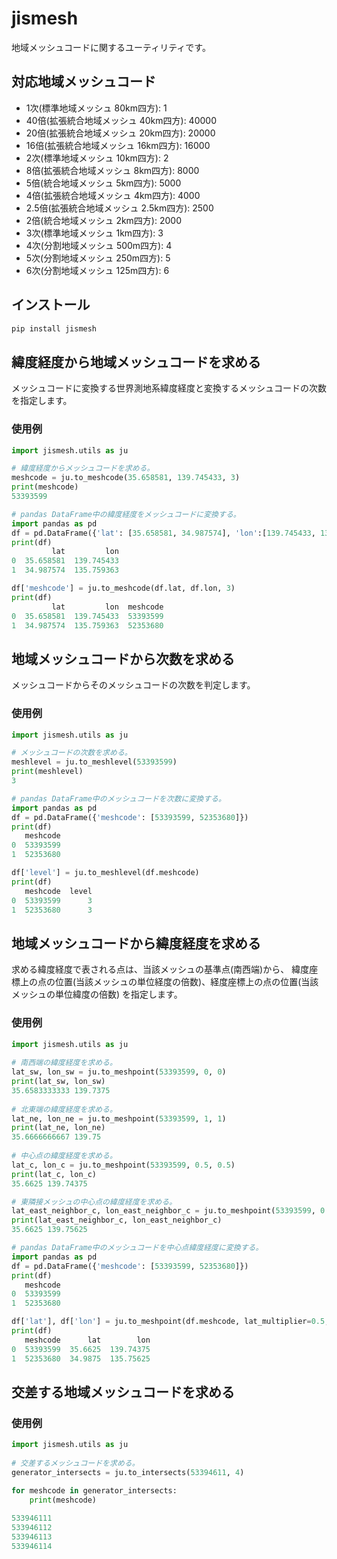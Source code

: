 # jismesh

地域メッシュコードに関するユーティリティです。

## 対応地域メッシュコード
- 1次(標準地域メッシュ 80km四方): 1
- 40倍(拡張統合地域メッシュ 40km四方): 40000
- 20倍(拡張統合地域メッシュ 20km四方): 20000
- 16倍(拡張統合地域メッシュ 16km四方): 16000
- 2次(標準地域メッシュ 10km四方): 2
- 8倍(拡張統合地域メッシュ 8km四方): 8000
- 5倍(統合地域メッシュ 5km四方): 5000
- 4倍(拡張統合地域メッシュ 4km四方): 4000
- 2.5倍(拡張統合地域メッシュ 2.5km四方): 2500
- 2倍(統合地域メッシュ 2km四方): 2000
- 3次(標準地域メッシュ 1km四方): 3
- 4次(分割地域メッシュ 500m四方): 4
- 5次(分割地域メッシュ 250m四方): 5
- 6次(分割地域メッシュ 125m四方): 6

## インストール
```bash
pip install jismesh
```

## 緯度経度から地域メッシュコードを求める

メッシュコードに変換する世界測地系緯度経度と変換するメッシュコードの次数を指定します。

### 使用例
```python
import jismesh.utils as ju

# 緯度経度からメッシュコードを求める。
meshcode = ju.to_meshcode(35.658581, 139.745433, 3)
print(meshcode)
53393599

# pandas DataFrame中の緯度経度をメッシュコードに変換する。
import pandas as pd
df = pd.DataFrame({'lat': [35.658581, 34.987574], 'lon':[139.745433, 135.759363]})
print(df)
         lat         lon
0  35.658581  139.745433
1  34.987574  135.759363

df['meshcode'] = ju.to_meshcode(df.lat, df.lon, 3)
print(df)
         lat         lon  meshcode
0  35.658581  139.745433  53393599
1  34.987574  135.759363  52353680
```


## 地域メッシュコードから次数を求める

メッシュコードからそのメッシュコードの次数を判定します。

### 使用例
```python
import jismesh.utils as ju

# メッシュコードの次数を求める。
meshlevel = ju.to_meshlevel(53393599)
print(meshlevel)
3

# pandas DataFrame中のメッシュコードを次数に変換する。
import pandas as pd
df = pd.DataFrame({'meshcode': [53393599, 52353680]})
print(df)
   meshcode
0  53393599
1  52353680

df['level'] = ju.to_meshlevel(df.meshcode)
print(df)
   meshcode  level
0  53393599      3
1  52353680      3
```
 

## 地域メッシュコードから緯度経度を求める

求める緯度経度で表される点は、当該メッシュの基準点(南西端)から、
緯度座標上の点の位置(当該メッシュの単位経度の倍数)、経度座標上の点の位置(当該メッシュの単位緯度の倍数)
を指定します。

### 使用例
```python
import jismesh.utils as ju
    
# 南西端の緯度経度を求める。
lat_sw, lon_sw = ju.to_meshpoint(53393599, 0, 0)
print(lat_sw, lon_sw)
35.6583333333 139.7375
    
# 北東端の緯度経度を求める。
lat_ne, lon_ne = ju.to_meshpoint(53393599, 1, 1)
print(lat_ne, lon_ne)
35.6666666667 139.75
    
# 中心点の緯度経度を求める。
lat_c, lon_c = ju.to_meshpoint(53393599, 0.5, 0.5)
print(lat_c, lon_c)
35.6625 139.74375

# 東隣接メッシュの中心点の緯度経度を求める。
lat_east_neighbor_c, lon_east_neighbor_c = ju.to_meshpoint(53393599, 0.5, 1.5)
print(lat_east_neighbor_c, lon_east_neighbor_c)
35.6625 139.75625

# pandas DataFrame中のメッシュコードを中心点緯度経度に変換する。
import pandas as pd
df = pd.DataFrame({'meshcode': [53393599, 52353680]})
print(df)
   meshcode
0  53393599
1  52353680

df['lat'], df['lon'] = ju.to_meshpoint(df.meshcode, lat_multiplier=0.5, lon_multiplier=0.5) 
print(df)
   meshcode      lat        lon
0  53393599  35.6625  139.74375
1  52353680  34.9875  135.75625
```

## 交差する地域メッシュコードを求める

### 使用例
```python
import jismesh.utils as ju
    
# 交差するメッシュコードを求める。
generator_intersects = ju.to_intersects(53394611, 4)

for meshcode in generator_intersects:
	print(meshcode)
    
533946111
533946112
533946113
533946114
```

